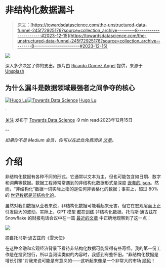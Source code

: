 # 非结构化数据漏斗

> 原文：[https://towardsdatascience.com/the-unstructured-data-funnel-245f72925176?source=collection_archive---------8-----------------------#2023-12-15](https://towardsdatascience.com/the-unstructured-data-funnel-245f72925176?source=collection_archive---------8-----------------------#2023-12-15)

![](../Images/70a9cff10a032a2a0f68964b01824643.png)

深入多少决定了你的支出。照片由 [Ricardo Gomez Angel](https://unsplash.com/@rgaleriacom?utm_content=creditCopyText&utm_medium=referral&utm_source=unsplash) 提供，来源于 [Unsplash](https://unsplash.com/photos/black-and-white-round-tunnel-JB3mBjGt94Y?utm_content=creditCopyText&utm_medium=referral&utm_source=unsplash)

## 为什么漏斗是数据领域最强者之间争夺的核心

[](https://medium.com/@hugolu87?source=post_page-----245f72925176--------------------------------)[![Hugo Lu](../Images/045de11463bb16ea70a816ba89118a9e.png)](https://medium.com/@hugolu87?source=post_page-----245f72925176--------------------------------)[](https://towardsdatascience.com/?source=post_page-----245f72925176--------------------------------)[![Towards Data Science](../Images/a6ff2676ffcc0c7aad8aaf1d79379785.png)](https://towardsdatascience.com/?source=post_page-----245f72925176--------------------------------) [Hugo Lu](https://medium.com/@hugolu87?source=post_page-----245f72925176--------------------------------)

·

[关注](https://medium.com/m/signin?actionUrl=https%3A%2F%2Fmedium.com%2F_%2Fsubscribe%2Fuser%2F202d118f4cb9&operation=register&redirect=https%3A%2F%2Ftowardsdatascience.com%2Fthe-unstructured-data-funnel-245f72925176&user=Hugo+Lu&userId=202d118f4cb9&source=post_page-202d118f4cb9----245f72925176---------------------post_header-----------) 发布于 [Towards Data Science](https://towardsdatascience.com/?source=post_page-----245f72925176--------------------------------) ·9 min read·2023年12月15日[](https://medium.com/m/signin?actionUrl=https%3A%2F%2Fmedium.com%2F_%2Fvote%2Ftowards-data-science%2F245f72925176&operation=register&redirect=https%3A%2F%2Ftowardsdatascience.com%2Fthe-unstructured-data-funnel-245f72925176&user=Hugo+Lu&userId=202d118f4cb9&source=-----245f72925176---------------------clap_footer-----------)

--

[](https://medium.com/m/signin?actionUrl=https%3A%2F%2Fmedium.com%2F_%2Fbookmark%2Fp%2F245f72925176&operation=register&redirect=https%3A%2F%2Ftowardsdatascience.com%2Fthe-unstructured-data-funnel-245f72925176&source=-----245f72925176---------------------bookmark_footer-----------)

*如果你不是 Medium 会员，你可以在此处免费阅读* [*文章*](https://www.getorchestra.io/blog/the-unstructured-data-funnel)*。*

# 介绍

非结构化数据有各种不同的形式。它通常以文本为主，但也可能包含如日期、数字和词典等数据。数据工程师常常遇到的非结构化数据形式是深度 [嵌套的 json](https://www.ibm.com/docs/en/db2/11.5?topic=documents-json-nested-objects)。然而，“非结构化”数据一词实际上指的是任何非表格化的数据；事实上，超过 80% 的 [世界数据是非结构化的](https://www.unleash.so/a/answers/database-management/how-much-data-in-the-world-is-unstructured)。

虽然对我们数据从业者来说，非结构化数据可能看起来无害，但它在宏观层面上正引发巨大的波动。实际上，GPT 模型 [都在训练](https://en.wikipedia.org/wiki/ChatGPT) 非结构化数据。托马斯·通古兹在 Snowflake 的财报电话会议中在一篇 [最近的文章](https://www.linkedin.com/pulse/snow-angels-come-early-data-snowflakes-strength-spells-tomasz-tunguz-bdggc/) 中正确地观察到了这一点：

![](../Images/a8e4d62926abb2208c99028959ff279e.png)

摘自托马斯·通古兹的《雪天使》

在这种金融和宏观经济背景下看待非结构化数据可能显得有些奇怪。我的第一份工作是在投资银行，所以当阅读类似的内容时，我感到有些怀旧。“非结构化数据是增长引擎”对我来说可能是有意义的——这听起来像是一个非常大的市场 [顺风](https://www.peakframeworks.com/post/headwinds-vs-tailwinds)！
